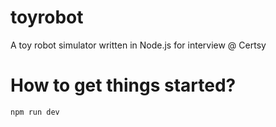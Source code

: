 # toyrobot
A toy robot simulator written in Node.js for interview @ Certsy

# How to get things started?

```shell
npm run dev
```
